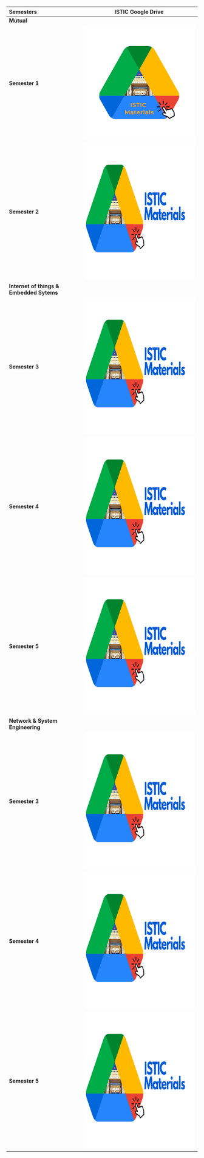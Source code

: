 <br>
<br>
<br>

| Semesters             |          ISTIC Google Drive                  |  
|:--------                              |:--------:                    | 
| **Mutual**                                                                                                                                                   |   
| **Semester 1**                         |      [<img src="images/Drive/ISTIC_Drive.png" alt="Wait for it!" width="300" height="300">](https://drive.google.com/)                        |      
| **Semester 2**                        |       [<img src="images/Drive/redesign.png" alt="Wait for it!"  width="500" height="360">](https://drive.google.com/)                        |      
| **Internet of things & Embedded Sytems**                                            |   
| **Semester 3**                         |      [<img src="images/Drive/redesign.png" alt="Wait for it!"  width="500" height="360">](https://drive.google.com/)                        |      
| **Semester 4**                        |       [<img src="images/Drive/redesign.png" alt="Wait for it!"  width="500" height="360">](https://drive.google.com/)                        |   
| **Semester 5**                        |     [<img src="images/Drive/redesign.png" alt="Wait for it!" width="500" height="360">](https://drive.google.com/)                          | 
| **Network & System Engineering**                                                                                                                              |   
| **Semester 3**                         |      [<img src="images/Drive/redesign.png" alt="Wait for it!"  width="500" height="360">](https://drive.google.com/)                        |      
| **Semester 4**                        |          [<img src="images/Drive/redesign.png" alt="Wait for it!"  width="500" height="360">](https://drive.google.com/)                     |   
| **Semester 5**                        |     [<img src="images/Drive/redesign.png" alt="Wait for it!"  width="500" height="360">](https://drive.google.com/)                          |     

